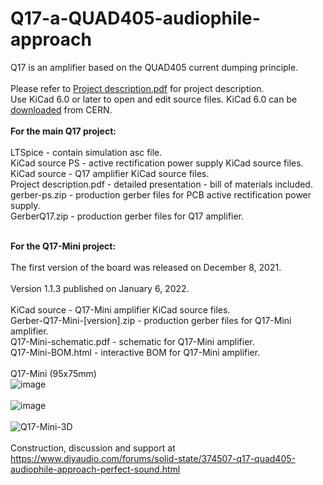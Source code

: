# Q17-a-QUAD405-audiophile-approach
Q17 is an amplifier based on the QUAD405 current dumping principle.<br>
<br>
Please refer to <a href="https://github.com/tvicol/Q17-a-QUAD405-audiophile-approach/blob/main/Project%20description.pdf">Project description.pdf</a> for project description.<br>
Use KiCad 6.0 or later to open and edit source files. KiCad 6.0 can be <a href="https://www.kicad.org/download/">downloaded</a> from CERN.<br>
<br>
<b>For the main Q17 project:</b><br>
<br>
LTSpice - contain simulation asc file.<br>
KiCad source PS - active rectification power supply KiCad source files.<br>
KiCad source - Q17 amplifier KiCad source files.<br>
Project description.pdf - detailed presentation - bill of materials included.<br>
gerber-ps.zip - production gerber files for PCB active rectification power supply.<br>
GerberQ17.zip - production gerber files for Q17 amplifier.<br>
<br>

<b>For the Q17-Mini project:</b><br>
<br>
The first version of the board was released on December 8, 2021.<br>
<br>
Version 1.1.3 published on January 6, 2022.<br>
<br>
KiCad source - Q17-Mini amplifier KiCad source files.<br>
Gerber-Q17-Mini-[version].zip - production gerber files for Q17-Mini amplifier.<br>
Q17-Mini-schematic.pdf - schematic for Q17-Mini amplifier.<br>
Q17-Mini-BOM.html - interactive BOM for Q17-Mini amplifier.<br>
<br>
Q17-Mini (95x75mm)<br>
![image](https://user-images.githubusercontent.com/12907102/145293399-1e0a8ed4-a575-4bab-a02a-047cca737625.jpeg)<br>
<br>
![image](https://user-images.githubusercontent.com/12907102/149092500-486e8e9b-632c-48f2-8987-68dad7d022de.jpg)<br>
<br>
![Q17-Mini-3D](https://user-images.githubusercontent.com/12907102/149159526-0d97b0a8-f309-4a69-a764-1ae2164a5490.jpg)<br>
<br>
Construction, discussion and support at https://www.diyaudio.com/forums/solid-state/374507-q17-quad405-audiophile-approach-perfect-sound.html
<br>
